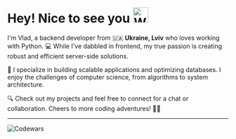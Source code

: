 # Hey! Nice to see you <img src="https://raw.githubusercontent.com/Tarikul-Islam-Anik/Animated-Fluent-Emojis/master/Emojis/Hand%20gestures/Waving%20Hand.png" alt="Waving Hand" width="35" height="35" style="margin-bottom: -3px" />

I'm Vlad, a backend developer from 🇺🇦 **Ukraine, Lviv** who loves working with Python. 💻 While I've dabbled in frontend, my true passion is creating robust and efficient server-side solutions.

🚀 I specialize in building scalable applications and optimizing databases. I enjoy the challenges of computer science, from algorithms to system architecture.

🔍 Check out my projects and feel free to connect for a chat or collaboration. Cheers to more coding adventures! 🎉🐍

---

![Codewars](https://www.codewars.com/users/vladhaiduk/badges/large)
